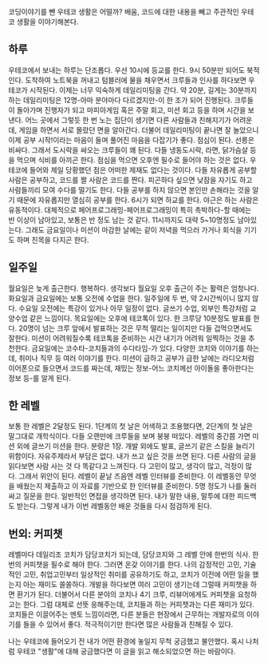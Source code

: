 코딩이야기를 뺀 우테코 생활은 어떨까? 배움, 코드에 대한 내용을 빼고 주관적인 우테코 생활을 이야기해본다.

## 하루

우테코에서 보내는 하루는 단조롭다. 우선 10시에 등교를 한다. 9시 50분만 되어도 북적인다. 도착하여 노트북을 꺼내고 텀블러에 물을 채우면서 크루들과 인사를 하다보면 우테코가 시작된다.
이제는 너무 익숙하게 데일리미팅을 간다. 약 20분, 길게는 30분까지 하는 데일리미팅은 12명-아마 분야마다 다르겠지만-이 한 조가 되어 진행된다. 크루들이 돌아가며 진행자가 되고 마피아게임 혹은 주말 회고, 미션 회고 등을 하며 시간을 보낸다. 어느 곳에서 그렇듯 한 번 노는 집단이 생기면 다른 사람들과 친해지기가 어려운데, 게임을 하면서 서로 몰랐던 면을 알아간다. 더불어 데일리미팅이 끝나면 잘 놀았으니 이제 공부 시작!이라는 마음이 들며 풀어진 마음을 다잡기가 좋다.
점심이 된다. 선릉은 비싸다. 그래서 도시락을 싸오는 크루들이 꽤 된다. 다들 냉동도시락, 라면, 닭가슴살 등을 먹으며 식비를 아끼곤 한다.
점심을 먹으면 오후엔 필수로 들어야 하는 것은 없다. 우테코에 들어와 제일 당황했던 점은 어떠한 제재도 없다는 것이다. 다들 자유롭게 공부할 사람은 공부하고, 코드를 짤 사람은 코드를 짠다. 피곤하다 싶으면 낮잠을 자기도 하고 사람들끼리 모여 수다를 떨기도 한다. 다들 공부를 하지 않으면 본인만 손해라는 것을 알기 때문에 자유롭지만 열심히 공부를 한다.
6시가 되면 하교를 한다. 야근은 하는 사람은 유동적이다. 대체적으로 페어프로그래밍-페어프로그래밍이 특히 촉박하다-할 때에는 반 이상이 남아있고, 보통은 반 정도 남는 것 같다. 11시까지도 대략 5~10명정도 남아있는다. 그래도 금요일이나 미션이 마감한 날에는 같이 저녁을 먹으러 가거나 회식을 기기도 하며 친목을 다지곤 한다.

## 일주일

월요일은 늦게 출근한다. 행복하다. 생각보다 월요일 오후 출근이 주는 활력은 엄청나다. 화요일과 금요일에는 보통 오전에 수업을 한다. 일주일에 두 번, 약 2시간씩이니 많지 않다. 수요일 오전에는 특강이 있거나 아무 일정이 없다. 글쓰기 수업, 외부인 특강처럼 교양수업 같은 느낌이다. 목요일에는 오후에 테코톡이 있다. 한 크루당 10분정도 발표를 한다. 20명이 넘는 크루 앞에서 발표하는 것은 무척 떨리는 일이지만 다들 겁먹으면서도 잘한다. 미션이 어려워질수록 테코톡을 준비하는 시간 내기가 어려워 일찍하는 것을 추천한다. 금요일에는 코수타-코치들과의 수다타임-가 있다. 다양한 코치와 이야기를 하는데, 취미나 직무 등 여러 이야기를 한다. 미션이 급하고 공부가 급한 날에는 라디오처럼 이어폰으로 들으면서 코드를 짜는데, 재밌는 정보-어느 코치께선 아이돌을 좋아한다는 정보 등-를 알게 된다.

## 한 레벨

보통 한 레벨은 2달정도 된다. 1단계의 첫 날은 어색하고 조용했다면, 2단계의 첫 날은 말그대로 개학식이다. 다들 오랜만에 크루들을 보며 붕붕 떠있다.
레벨의 중간쯤 가면 미션 외에 글쓰기 미션을 한다. 분량은 1장. 개발 외에도 발표, 글쓰기 같은 스킬을 늘리기 위함이다. 자유주제라서 부담은 없다. 내가 쓰고 싶은 것을 쓰면 된다. 다른 사람의 글을 읽다보면 사람 사는 것 다 똑같다고 느껴진다. 다 고민이 많고, 생각이 많고, 걱정이 많다. 그래서 위안이 된다.
레벨이 끝날 즈음엔 레벨 인터뷰를 준비한다. 이 레벨동안 무엇을 배웠는지 제출하고 이 자료를 기반으로 한 인터뷰를 준비한다. 5명 정도가 나를 둘러싸고 질문을 한다. 일반적인 면접을 생각하면 된다. 내가 말한 내용, 말투에 대한 피드백도 받는다. 그렇게 내가 이번 레벨동안 배운 것들을 다시 점검하게 된다.

## 번외: 커피챗

레벨마다 데일리조 코치가 담당코치가 되는데, 담당코치와 그 레벨 안에 한번의 식사. 한번의 커피챗을 필수로 해야 한다. 그러면 온갖 이야기를 한다. 나의 감정적인 고민, 기술적인 고민, 취업고민부터 일상적인 취미를 공유하기도 하고, 코치가 이전에 어떤 일을 했는지 아는 재미도 쏠쏠하다. 개발을 하다보면 여러 고민이 생기는데 그럴때 커피챗을 하면 환기가 된다.
더불어서 다른 분야의 코치나 4기 크루, 리뷰어에게도 커피챗을 요청하고는 한다. 그럼 대체로 선뜻 응해주는데, 코치들과 하는 커피챗과는 다른 재미가 있다. 코치들은 이끌어주는 멘토 느낌이라면, 다른 분들은 현장에서 근무하는 개발자로의 이야기를 들을 수 있어서 좋다. 적극적이기만 한다면 많은 사람들과 친해질 수 있다.

나는 우테코에 들어오기 전 내가 어떤 환경에 놓일지 무척 궁금했고 불안했다. 혹시 나처럼 우테코 "생활"에 대해 궁금했다면 이 글을 읽고 해소되었으면 하는 바람이다.
